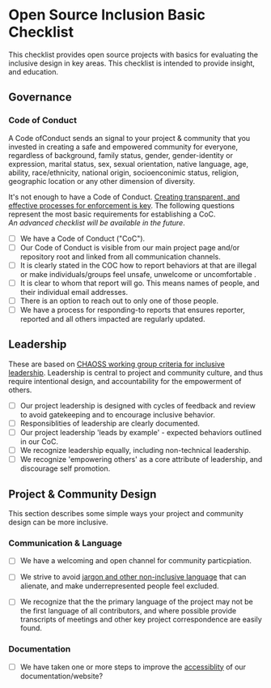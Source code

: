 # Open Source Inclusion Basic Checklist


This checklist provides open source projects with basics for evaluating the inclusive design in key areas.  This checklist is intended to provide insight, and education.

## Governance

### Code of Conduct
A Code ofConduct sends an  signal to your project & community that you invested in creating a safe and empowered community for everyone, regardless of background, family status, gender, gender-identity or expression, marital status, sex, sexual orientation, native language, age, ability, race/ethnicity, national origin, socioenconimic status, religion, geographic location or any other dimension of diversity.

It's not enough to have a Code of Conduct. [Creating transparent, and effective processes for enforcement is key](https://medium.com/mozilla-open-innovation/how-were-making-code-of-conduct-enforcement-real-and-scaling-it-3e382cf94415).  The following questions represent the most basic requirements for establishing a CoC.  
*An advanced checklist will be available in the future*.


- [ ] We have a Code of Conduct ("CoC").
- [ ] Our Code of Conduct is visible from our main project page and/or repository root and linked from all communication channels.
- [ ] It is clearly stated in the COC how to report behaviors at that are illegal or make individuals/groups feel unsafe, unwelcome or uncomfortable .
- [ ] It is clear to whom that report will go.  This means names of people, and their individual email addresses.
- [ ] There is an option to reach out to only one of those people.
- [ ] We have a process for responding-to reports that ensures reporter, reported and all others impacted are regularly updated.

## Leadership
These are based on [CHAOSS working group criteria for inclusive leadership](https://github.com/chaoss/wg-diversity-inclusion/blob/master/assets/leadership-principles.md).  Leadership is central to project and community culture, and thus require intentional design, and accountability for the empowerment of others. 

- [ ] Our project leadership is designed with cycles of feedback and review to avoid gatekeeping and to encourage inclusive behavior.
- [ ] Responsiblities of leadership are clearly documented.
- [ ] Our project leadership 'leads by example' - expected behaviors outlined in our CoC.
- [ ] We recognize leadership equally, including non-technical leadership.
- [ ] We recognize 'empowering others' as a core attribute of leadership, and discourage self promotion.

## Project & Community Design
This section describes some simple ways your project and community design can be more inclusive.  

### Communication & Language
- [ ] We have a welcoming and open channel for community particpiation.
- [ ] We strive to avoid [jargon and other non-inclusive language](https://open.buffer.com/inclusive-language-tech/) that can alienate, and make underrepresented people feel excluded.

- [ ] We recognize that the the primary language of the project may not be the first language of all contributors, and where possible provide transcripts of meetings and other key project correspondence are easily found.

### Documentation

- [ ] We have taken one or more steps to improve the [accessiblity](https://www.comprend.com/blog/2017/test-your-websites-accessibility/) of our documentation/website?  

